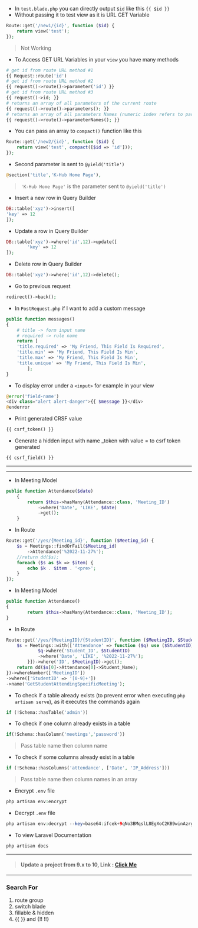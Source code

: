 - In `test.blade.php` you can directly output `$id` like this `{{ $id }}`
- Without passing it to test view as it is URL GET Variable
````php
Route::get('/new1/{id}', function ($id) {
    return view('test');
});
````
> Not Working

- To Access GET URL Variables in your `view` you have many methods
````php
# get id from route URL method #1
{{ Request::route('id') 
# get id from route URL method #2
{{ request()->route()->parameter('id') }}
# get id from route URL method #3
{{ request()->id; }}
# returns an array of all parameters of the current route
{{ request()->route()->parameters(); }}
# returns an array of all parameters Names (numeric index refers to parameter name)
{{ request()->route()->parameterNames(); }}
````

- You can pass an array to `compact()` function like this
````php
Route::get('/new2/{id}', function ($id) {
    return view('test', compact([$id => 'id']));
});
````

- Second parameter is sent to `@yield('title')`
````php
@section('title','K-Hub Home Page'),
````
> `'K-Hub Home Page'` is the parameter sent to `@yield('title')`

- Insert a new row in Query Builder
````php
DB::table('xyz')->insert([
'key' => 12
]);
````

- Update a row in Query Builder
````php
DB::table('xyz')->where('id',12)->update([
        'key' => 12
]);
````

- Delete row in Query Builder
````php
DB::table('xyz')->where('id',12)->delete();
````

- Go to previous request
````php
redirect()->back();
````

- In `PostRequest.php` if I want to add a custom message
````php
public function messages()
{
    # title -> form input name
    # required -> rule name
    return [
    'title.required' => 'My Friend, This Field Is Required',
    'title.min' => 'My Friend, This Field Is Min',
    'title.max' => 'My Friend, This Field Is Min',
    'title.unique' => 'My Friend, This Field Is Min',
        ];
}
````

- To display error under a `<input>` for example in your view
````php
@error('field-name')
<div class="alert alert-danger">{{ $message }}</div>
@enderror
````



- Print generated CRSF value
````php
{{ csrf_token() }}
````

- Generate a hidden input with name _token with value = to csrf token generated
````php
{{ csrf_field() }}
````

<hr>
<hr>

- In Meeting Model
````php
public function Attendance($date)
    {
        return $this->hasMany(Attendance::class, 'Meeting_ID')
            ->where('Date', 'LIKE', $date)
            ->get();
    }
````

- In Route
````php
Route::get('/yes/{Meeting_id}', function ($Meeting_id) {
    $s = Meetings::findOrFail($Meeting_id)
        ->Attendance('%2022-11-27%');
    //return dd($s);
    foreach ($s as $k => $item) {
        echo $k . $item . '<pre>';
    }
});
````



- In Meeting Model
````php
public function Attendance()
{
        return $this->hasMany(Attendance::class, 'Meeting_ID');
}
````


- In Route
````php
Route::get('/yes/{MeetingID}/{StudentID}', function ($MeetingID, $StudentID) {
    $s = Meetings::with(['Attendance' => function ($q) use ($StudentID) {
            $q->where('Student_ID', $StudentID)
            ->where('Date', 'LIKE', '%2022-11-27%');
        }])->where('ID', $MeetingID)->get();
    return dd($s[0]->Attendance[0]->Student_Name);
})->whereNumber(['MeetingID'])
->where(['StudentID' => '[0-9]+'])
->name('GetStudentAttendingSpecificMeeting');
````


- To check if a table already exists (to prevent error when executing `php artisan serve`), as it executes the commands again 
````php
if (!Schema::hasTable('admin'))
````


- To check if one column already exists in a table 
````php
if(!Schema::hasColumn('meetings','password'))
````
> Pass table name then column name


- To check if some columns already exist in a table
````php
if (!Schema::hasColumns('attendance', ['Date', 'IP_Address']))
````
> Pass table name then column names in an array


- Encrypt `.env` file
````php
php artisan env:encrypt
````

- Decrypt `.env` file
````php
php artisan env:decrypt --key=base64:ifcek+9qNo3BMqslL8EgXoC2KB9winAzrghVneNWAAY=
````

- To view Laravel Documentation
````php
php artisan docs
````

<hr>

> #### Update a project from 9.x to 10, Link : [Click Me](https://blog.devgenius.io/how-to-upgrade-from-laravel-9-x-to-laravel-10-x-926b826b454f)

<hr>

### Search For
1. route group
2. switch blade
3. fillable & hidden
4. {{ }} and {!! !!}